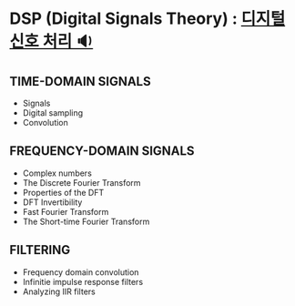 # DSP (Digital Signals Theory) : [디지털 신호 처리 🔉](https://brianmcfee.net/dstbook-site/content/intro.html)

## TIME-DOMAIN SIGNALS
- Signals
- Digital sampling
- Convolution
  
## FREQUENCY-DOMAIN SIGNALS
- Complex numbers
- The Discrete Fourier Transform
- Properties of the DFT
- DFT Invertibility
- Fast Fourier Transform
- The Short-time Fourier Transform

## FILTERING 
- Frequency domain convolution
- Infinitie impulse response filters
- Analyzing IIR filters

